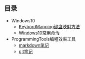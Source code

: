 ## 目录

- Windows10
  - [KeybordMapping键盘映射方法](./doc/KeybordMapping.md "Keybord")
  - [Windows10常用命令](./doc/Windows10command.md "")
- ProgrammingTools编程效率工具
  - [markdown笔记](./doc/markdown.md "")
  - [git笔记](./doc/git.md "")

